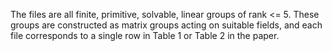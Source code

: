 The files are all finite, primitive, solvable, linear groups of rank <= 5. These groups are constructed as matrix groups acting on suitable fields, and each file corresponds to a single row in Table 1 or Table 2 in the paper.
